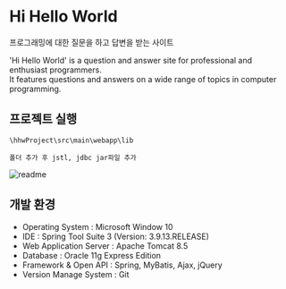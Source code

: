 # Hi Hello World 
 프로그래밍에 대한 질문을 하고 답변을 받는 사이트

'Hi Hello World' is a question and answer site for professional and enthusiast programmers.  
It features questions and answers on a wide range of topics in computer programming.
  
## 프로젝트 실행

``` 
\hhwProject\src\main\webapp\lib

폴더 추가 후 jstl, jdbc jar파일 추가
``` 


![readme](https://user-images.githubusercontent.com/48824321/107194208-169a0100-6a33-11eb-8103-adda81286a82.png)


## 개발 환경
- Operating System : Microsoft Window 10
- IDE : Spring Tool Suite 3 (Version: 3.9.13.RELEASE)
- Web Application Server : Apache Tomcat 8.5
- Database : Oracle 11g Express Edition
- Framework & Open API : Spring, MyBatis, Ajax, jQuery
- Version Manage System : Git
